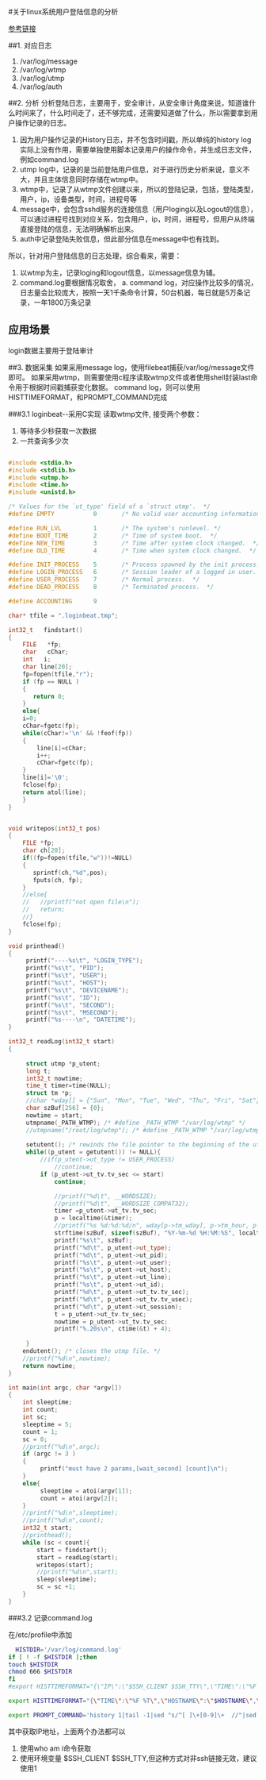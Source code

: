 #关于linux系统用户登陆信息的分析

[参考链接](http://blog.chinaunix.net/uid-25909722-id-2851379.html)

##1. 对应日志
1. /var/log/message
2. /var/log/wtmp
3. /var/log/utmp
4. /var/log/auth


##2. 分析
分析登陆日志，主要用于，安全审计，从安全审计角度来说，知道谁什么时间来了，什么时间走了，还不够完成，还需要知道做了什么，所以需要拿到用户操作记录的日志。

1. 因为用户操作记录的History日志，并不包含时间戳，所以单纯的history log实际上没有作用，需要单独使用脚本记录用户的操作命令，并生成日志文件，例如command.log
2.  utmp log中，记录的是当前登陆用户信息，对于进行历史分析来说，意义不大，并且主体信息同时存储在wtmp中。
3.  wtmp中，记录了从wtmp文件创建以来，所以的登陆记录，包括，登陆类型，用户，ip，设备类型，时间，进程号等
4.  message中，会包含sshd服务的连接信息（用户loging以及Logout的信息），可以通过进程号找到对应关系，包含用户，ip，时间，进程号，但用户从终端直接登陆的信息，无法明确解析出来。
5.  auth中记录登陆失败信息，但此部分信息在message中也有找到。


所以，针对用户登陆信息的日志处理，综合看来，需要：
1. 以wtmp为主，记录loging和logout信息，以message信息为辅。
2. command.log要根据情况取舍，
	a. command log，对应操作比较多的情况，日志量会比较庞大，按照一天1千条命令计算，50台机器，每日就是5万条记录，一年1800万条记录

## 应用场景
login数据主要用于登陆审计

##3. 数据采集
  如果采用message log，使用filebeat捕获/var/log/message文件即可。
  如果采用wtmp，则需要使用c程序读取wtmp文件或者使用shell封装last命令用于根据时间戳捕获变化数据。
  command log，则可以使用HISTTIMEFORMAT，和PROMPT_COMMAND完成
  
###3.1 loginbeat--采用C实现
读取wtmp文件,
接受两个参数：
1. 等待多少秒获取一次数据
2. 一共查询多少次


```cpp

#include <stdio.h>
#include <stdlib.h>
#include <utmp.h>
#include <time.h>
#include <unistd.h>

/* Values for the `ut_type' field of a `struct utmp'.  */
#define EMPTY           0       /* No valid user accounting information. */

#define RUN_LVL         1       /* The system's runlevel. */
#define BOOT_TIME       2       /* Time of system boot.  */
#define NEW_TIME        3       /* Time after system clock changed.  */
#define OLD_TIME        4       /* Time when system clock changed.  */

#define INIT_PROCESS    5       /* Process spawned by the init process.  */
#define LOGIN_PROCESS   6       /* Session leader of a logged in user.  */
#define USER_PROCESS    7       /* Normal process.  */
#define DEAD_PROCESS    8       /* Terminated process.  */

#define ACCOUNTING      9

char* tfile = ".loginbeat.tmp";

int32_t   findstart()  
{  
    FILE   *fp;  
    char   cChar;  
    int   i;  
    char line[20];
    fp=fopen(tfile,"r");  
    if (fp == NULL ) 
    {
       return 0;
    }
    else{
    i=0;  
    cChar=fgetc(fp);  
    while(cChar!='\n' && !feof(fp))  
    {   
        line[i]=cChar;  
        i++;  
        cChar=fgetc(fp);  
    }   
    line[i]='\0';  
    fclose(fp);
    return atol(line);
    } 
} 


void writepos(int32_t pos)
{
    FILE *fp;
    char ch[20];
    if((fp=fopen(tfile,"w"))!=NULL)
    {
       sprintf(ch,"%d",pos);
       fputs(ch, fp);
    }
    //else{
    //   //printf("not open file\n");
    //   return;
    //}
    fclose(fp);
}

void printhead()
{
     printf("----%s\t", "LOGIN_TYPE");
     printf("%s\t", "PID");
     printf("%s\t", "USER");
     printf("%s\t", "HOST");
     printf("%s\t", "DEVICENAME");
     printf("%s\t", "ID");
     printf("%s\t", "SECOND");
     printf("%s\t", "MSECOND");
     printf("%s----\n", "DATETIME");
}

int32_t readLog(int32_t start)
{
   
     struct utmp *p_utent;
     long t;
     int32_t nowtime; 
     time_t timer=time(NULL);
     struct tm *p;
     //char *wday[] = {"Sun", "Mon", "Tue", "Wed", "Thu", "Fri", "Sat"};
     char szBuf[256] = {0};
     nowtime = start;
     utmpname(_PATH_WTMP); /* #define _PATH_WTMP "/var/log/wtmp" */
     //utmpname("/root/log/wtmp"); /* #define _PATH_WTMP "/var/log/wtmp" */
 
     setutent(); /* rewinds the file pointer to the beginning of the utmp file */
     while((p_utent = getutent()) != NULL){
         //if(p_utent->ut_type != USER_PROCESS)
             //continue;
         if (p_utent->ut_tv.tv_sec <= start)
             continue;

             //printf("%d\t", __WORDSIZE);
             //printf("%d\t", __WORDSIZE_COMPAT32);
             timer =p_utent->ut_tv.tv_sec; 
             p = localtime(&timer);
             //printf("%s %d:%d:%d/n", wday[p->tm_wday], p->tm_hour, p->tm_min, p->tm_sec);
             strftime(szBuf, sizeof(szBuf), "%Y-%m-%d %H:%M:%S", localtime(&timer));  
             printf("%s\t", szBuf);  
             printf("%d\t", p_utent->ut_type);
             printf("%d\t", p_utent->ut_pid);
             printf("%s\t", p_utent->ut_user);
             printf("%s\t", p_utent->ut_host);
             printf("%s\t", p_utent->ut_line);
             printf("%s\t", p_utent->ut_id);
             printf("%d\t", p_utent->ut_tv.tv_sec);
             printf("%d\t", p_utent->ut_tv.tv_usec);
             printf("%d\t", p_utent->ut_session);
             t = p_utent->ut_tv.tv_sec;
             nowtime = p_utent->ut_tv.tv_sec;
             printf("%.20s\n", ctime(&t) + 4);
 
     }
    endutent(); /* closes the utmp file. */
    //printf("%d\n",nowtime); 
    return nowtime;
}

int main(int argc, char *argv[])
{
    int sleeptime;
    int count;
    int sc;
    sleeptime = 5;
    count = 1;
    sc = 0;
    //printf("%d\n",argc);
    if (argc != 3 ) 
    {
         printf("must have 2 params,[wait_second] [count]\n");
    }
    else{
         sleeptime = atoi(argv[1]);
         count = atoi(argv[2]);
    }
    //printf("%d\n",sleeptime);
    //printf("%d\n",count);
    int32_t start;
    //printhead();
    while (sc < count){
        start = findstart();
        start = readLog(start);
        writepos(start);
        //printf("%d\n",start);
        sleep(sleeptime);
        sc = sc +1; 
    }
}
```

###3.2 记录command.log 

在/etc/profile中添加
```bash
  HISTDIR='/var/log/command.log'
if [ ! -f $HISTDIR ];then
touch $HISTDIR
chmod 666 $HISTDIR
fi
#export HISTTIMEFORMAT="{\"IP\":\"$SSH_CLIENT $SSH_TTY\",\"TIME\":\"%F %T\",\"HOSTNAME\":\"$HOSTNAME\",\"LI\":\"$(who -u am i 2>/dev/null| awk '{print $NF}'|sed -e 's/[()]//g')\",\"LU\":\"$(who am i|awk '{print $1}')\",\"NU\":\"${USER}\",\"CMD\":\""

export HISTTIMEFORMAT="{\"TIME\":\"%F %T\",\"HOSTNAME\":\"$HOSTNAME\",\"LI\":\"$SSH_CLIENT \",\"TTY\":\"$SSH_TTY\" ,\"LU\":\"$(who am i|awk '{print $1}')\",\"NU\":\"${USER}\",\"CMD\":\""

export PROMPT_COMMAND='history 1|tail -1|sed "s/^[ ]\+[0-9]\+  //"|sed "s/$/\"}/">> /var/log/command.log'
```
其中获取IP地址，上面两个办法都可以
1. 使用who am i命令获取
2. 使用环境变量  $SSH_CLIENT $SSH_TTY,但这种方式对非ssh链接无效，建议使用1
